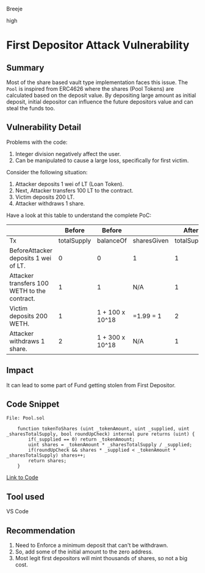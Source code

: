 Breeje

high

# First Depositor Attack Vulnerability

## Summary

Most of the share based vault type implementation faces this issue.
The `Pool` is inspired from ERC4626 where the shares (Pool Tokens) are calculated based on the deposit value.
By depositing large amount as initial deposit, initial depositor can influence the future depositors value and can steal the funds too.

## Vulnerability Detail

Problems with the code:
1. Integer division negatively affect the user.
2. Can be manipulated to cause a large loss, specifically for first victim.

Consider the following situation:
1. Attacker deposits 1 wei of LT (Loan Token).
2. Next, Attacker transfers 100 LT to the contract.
3. Victim deposits 200 LT.
3. Attacker withdraws 1 share.

Have a look at this table to understand the complete PoC:

|                                              | Before      | Before          |              | After       | After           |
|----------------------------------------------|-------------|-----------------|--------------|-------------|-----------------|
| Tx                                           | totalSupply | balanceOf       | sharesGiven | totalSupply | balanceOf       |
| BeforeAttacker deposits 1 wei of LT.       | 0           | 0               | 1            | 1           | 1               |
| Attacker transfers 100 WETH to the contract. | 1           | 1               | N/A          | 1           | 1 + 100 x 10^18 |
| Victim deposits 200 WETH.                    | 1           | 1 + 100 x 10^18 | =1.99 = 1    | 2           | 1 + 300 x 10^18 |
| Attacker withdraws 1 share.                  | 2           | 1 + 300 x 10^18 | N/A          | 1           | 1 + 150 x 10^18 |

## Impact

It can lead to some part of Fund getting stolen from First Depositor.

## Code Snippet

```solidity
File: Pool.sol

    function tokenToShares (uint _tokenAmount, uint _supplied, uint _sharesTotalSupply, bool roundUpCheck) internal pure returns (uint) {
        if(_supplied == 0) return _tokenAmount;
        uint shares = _tokenAmount * _sharesTotalSupply / _supplied;
        if(roundUpCheck && shares * _supplied < _tokenAmount * _sharesTotalSupply) shares++;
        return shares;
    }

```
[Link to Code](https://github.com/sherlock-audit/2023-02-surge/blob/main/surge-protocol-v1/src/Pool.sol#L199-L204)

## Tool used

VS Code

## Recommendation

1. Need to Enforce a minimum deposit that can't be withdrawn.
2. So, add some of the initial amount to the zero address.
3. Most legit first depositors will mint thousands of shares, so not a big cost.